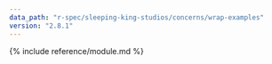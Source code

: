 ```yaml
---
data_path: "r-spec/sleeping-king-studios/concerns/wrap-examples"
version: "2.8.1"
---
```


{% include reference/module.md %}

